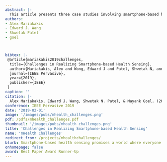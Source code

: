 ```yaml
---
abstract: |-
  This article presents three case studies involving smartphone-based health sensing projects undertaken by our team. We highlight key challenges that we have encountered while advancing these projects beyond their pilot stages and propose potential directions for engineers, manufacturers, and researchers to address such challenges in the future.
authors:
- Alex Mariakakis
- Edward J. Wang
- Shwetak Patel
- goel



bibtex: |-
 @article{mariakakis2019challenges,
  title={Challenges in Realizing Smartphone-based Health Sensing},
  author={Mariakakis, Alex and Wang, Edward J and Patel, Shwetak N, and Goel, Mayank},
  journal={IEEE Pervasive},
  year={2019},
  publisher={IEEE}
 }
caption: ''
citation: |-
  Alex Mariakakis, Edward J. Wang, Shwetak N. Patel, & Mayank Goel. (2019). Challenges in Realizing Smartphone-based Health Sensing. To appear in IEEE Pervasive 2019.
conference: IEEE Pervasive 2019
date: '2019-02-01'
image: '/images/pubs/mhealth_challenges.png'
pdf: /pdfs/mhealth_challenges.pdf
thumbnail: '/images/pubs/mhealth_challenges.png'
title: 'Challenges in Realizing Smartphone-based Health Sensing'
name: 'mHealth Challenges'
redirect_from: /projects/mhealthchallenges/
blurb: Smartphone-based health sensing promises a world where everyone has easy access to medical screening, but how far away are we from that vision?
onhomepage: false
award: Best Paper Award Runner-Up
---
```

